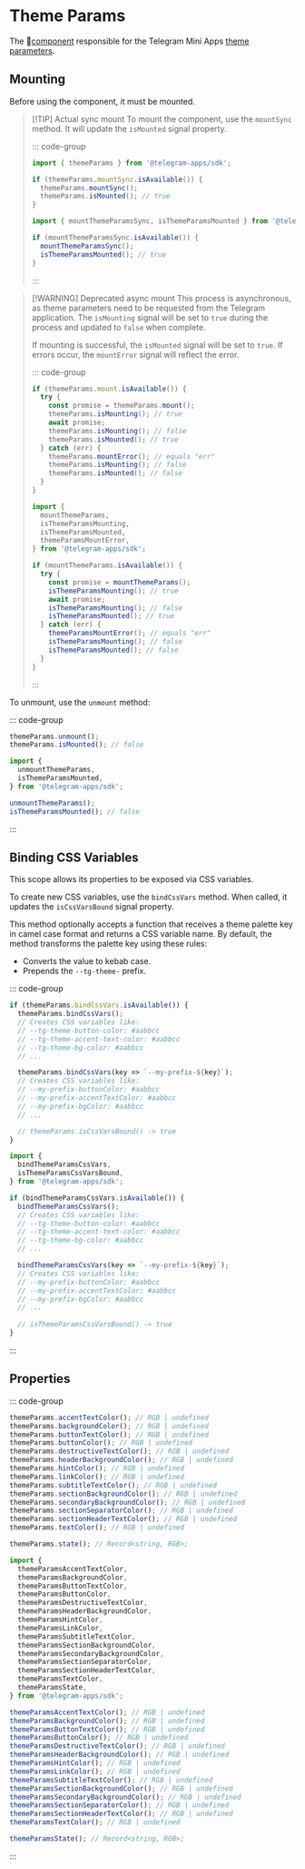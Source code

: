 # Theme Params

The 💠[component](../scopes.md) responsible for the Telegram Mini
Apps [theme parameters](../../../../platform/theming.md).

## Mounting

Before using the component, it must be mounted.

> [!TIP] Actual sync mount
> To mount the component, use the `mountSync` method. It will update the `isMounted` signal property.
>
> ::: code-group
>
> ```ts [Variable]
> import { themeParams } from '@telegram-apps/sdk';
> 
> if (themeParams.mountSync.isAvailable()) {
>   themeParams.mountSync();
>   themeParams.isMounted(); // true
> }
> ```
>
> ```ts [Functions]
> import { mountThemeParamsSync, isThemeParamsMounted } from '@telegram-apps/sdk';
> 
> if (mountThemeParamsSync.isAvailable()) {
>   mountThemeParamsSync();
>   isThemeParamsMounted(); // true
> }
> ```
>
> :::

> [!WARNING] Deprecated async mount
> This process is asynchronous, as theme parameters need to be requested from the Telegram application.
> The `isMounting` signal will be set to `true` during the process and updated to `false` when
> complete.
> 
> If mounting is successful, the `isMounted` signal will be set to `true`. If errors occur,
> the `mountError` signal will reflect the error.
> 
> ::: code-group
> 
> ```ts [Variable]
> if (themeParams.mount.isAvailable()) {
>   try {
>     const promise = themeParams.mount();
>     themeParams.isMounting(); // true
>     await promise;
>     themeParams.isMounting(); // false
>     themeParams.isMounted(); // true
>   } catch (err) {
>     themeParams.mountError(); // equals "err"
>     themeParams.isMounting(); // false
>     themeParams.isMounted(); // false
>   }
> }
> ```
> 
> ```ts [Functions]
> import {
>   mountThemeParams,
>   isThemeParamsMounting,
>   isThemeParamsMounted,
>   themeParamsMountError,
> } from '@telegram-apps/sdk';
> 
> if (mountThemeParams.isAvailable()) {
>   try {
>     const promise = mountThemeParams();
>     isThemeParamsMounting(); // true
>     await promise;
>     isThemeParamsMounting(); // false
>     isThemeParamsMounted(); // true
>   } catch (err) {
>     themeParamsMountError(); // equals "err"
>     isThemeParamsMounting(); // false
>     isThemeParamsMounted(); // false
>   }
> }
> ```
> 
> :::

To unmount, use the `unmount` method:

::: code-group

```ts [Variable]
themeParams.unmount(); 
themeParams.isMounted(); // false
```

```ts [Functions]
import {
  unmountThemeParams,
  isThemeParamsMounted,
} from '@telegram-apps/sdk';

unmountThemeParams();
isThemeParamsMounted(); // false
```

:::

## Binding CSS Variables

This scope allows its properties to be exposed via CSS variables.

To create new CSS variables, use the `bindCssVars` method. When called, it updates
the `isCssVarsBound` signal property.

This method optionally accepts a function that receives a theme palette key in camel case format and
returns a CSS variable name. By default, the method transforms the palette key using these rules:

- Converts the value to kebab case.
- Prepends the `--tg-theme-` prefix.

::: code-group

```ts [Variable]
if (themeParams.bindCssVars.isAvailable()) {
  themeParams.bindCssVars();
  // Creates CSS variables like:
  // --tg-theme-button-color: #aabbcc
  // --tg-theme-accent-text-color: #aabbcc
  // --tg-theme-bg-color: #aabbcc
  // ...

  themeParams.bindCssVars(key => `--my-prefix-${key}`);
  // Creates CSS variables like:
  // --my-prefix-buttonColor: #aabbcc
  // --my-prefix-accentTextColor: #aabbcc
  // --my-prefix-bgColor: #aabbcc
  // ...

  // themeParams.isCssVarsBound() -> true
}
```

```ts [Functions]
import {
  bindThemeParamsCssVars,
  isThemeParamsCssVarsBound,
} from '@telegram-apps/sdk';

if (bindThemeParamsCssVars.isAvailable()) {
  bindThemeParamsCssVars();
  // Creates CSS variables like:
  // --tg-theme-button-color: #aabbcc
  // --tg-theme-accent-text-color: #aabbcc
  // --tg-theme-bg-color: #aabbcc
  // ...

  bindThemeParamsCssVars(key => `--my-prefix-${key}`);
  // Creates CSS variables like:
  // --my-prefix-buttonColor: #aabbcc
  // --my-prefix-accentTextColor: #aabbcc
  // --my-prefix-bgColor: #aabbcc
  // ...
  
  // isThemeParamsCssVarsBound() -> true
}
```

:::

## Properties

::: code-group

```ts [Variable]
themeParams.accentTextColor(); // RGB | undefined
themeParams.backgroundColor(); // RGB | undefined
themeParams.buttonTextColor(); // RGB | undefined
themeParams.buttonColor(); // RGB | undefined
themeParams.destructiveTextColor(); // RGB | undefined
themeParams.headerBackgroundColor(); // RGB | undefined
themeParams.hintColor(); // RGB | undefined
themeParams.linkColor(); // RGB | undefined
themeParams.subtitleTextColor(); // RGB | undefined
themeParams.sectionBackgroundColor(); // RGB | undefined
themeParams.secondaryBackgroundColor(); // RGB | undefined
themeParams.sectionSeparatorColor(); // RGB | undefined
themeParams.sectionHeaderTextColor(); // RGB | undefined
themeParams.textColor(); // RGB | undefined

themeParams.state(); // Record<string, RGB>;
```

```ts [Functions]
import {
  themeParamsAccentTextColor,
  themeParamsBackgroundColor,
  themeParamsButtonTextColor,
  themeParamsButtonColor,
  themeParamsDestructiveTextColor,
  themeParamsHeaderBackgroundColor,
  themeParamsHintColor,
  themeParamsLinkColor,
  themeParamsSubtitleTextColor,
  themeParamsSectionBackgroundColor,
  themeParamsSecondaryBackgroundColor,
  themeParamsSectionSeparatorColor,
  themeParamsSectionHeaderTextColor,
  themeParamsTextColor,
  themeParamsState,
} from '@telegram-apps/sdk';

themeParamsAccentTextColor(); // RGB | undefined
themeParamsBackgroundColor(); // RGB | undefined
themeParamsButtonTextColor(); // RGB | undefined
themeParamsButtonColor(); // RGB | undefined
themeParamsDestructiveTextColor(); // RGB | undefined
themeParamsHeaderBackgroundColor(); // RGB | undefined
themeParamsHintColor(); // RGB | undefined
themeParamsLinkColor(); // RGB | undefined
themeParamsSubtitleTextColor(); // RGB | undefined
themeParamsSectionBackgroundColor(); // RGB | undefined
themeParamsSecondaryBackgroundColor(); // RGB | undefined
themeParamsSectionSeparatorColor(); // RGB | undefined
themeParamsSectionHeaderTextColor(); // RGB | undefined
themeParamsTextColor(); // RGB | undefined

themeParamsState(); // Record<string, RGB>;
```

:::